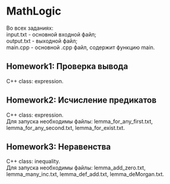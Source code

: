 # MathLogic

Во всех заданиях:<br>
input.txt - основной входной файл; <br>
output.txt - выходной файл; <br>
main.cpp - основной .cpp файл, содержит функцию main. <br>

## Homework1: Проверка вывода
C++ class: expression. <br>

## Homework2: Исчисление предикатов
C++ class: expression. <br>
Для запуска необходимы файлы: lemma_for_any_first.txt, lemma_for_any_second.txt, lemma_for_exist.txt. <br>

## Homework3: Неравенства
C++ class: inequality. <br>
Для запуска необходимы файлы: lemma_add_zero.txt, lemma_many_inc.txt, lemma_def_add.txt, lemma_deMorgan.txt. <br>
